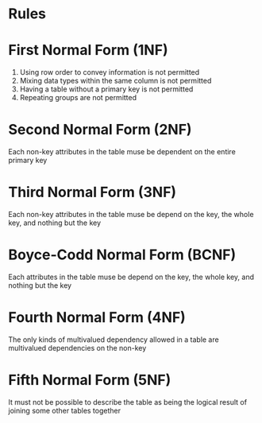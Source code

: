 # Rules
# First Normal Form (1NF)
1. Using row order to convey information is not permitted
2. Mixing data types within the same column is not permitted
3. Having a table without a primary key is not permitted
4. Repeating groups are not permitted
# Second Normal Form (2NF)
Each non-key attributes in the table muse be dependent on the entire primary key
# Third Normal Form (3NF)
Each non-key attributes in the table muse be depend on the key, the whole key, and nothing but the key
# Boyce-Codd Normal Form (BCNF)
Each attributes in the table muse be depend on the key, the whole key, and nothing but the key
# Fourth Normal Form (4NF)
The only kinds of multivalued dependency allowed in a table are multivalued dependencies on the non-key
# Fifth Normal Form (5NF)
It must not be possible to describe the table as being the logical result of joining some other tables together
